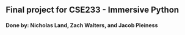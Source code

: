 ## Final project for CSE233 - Immersive Python
#### Done by: Nicholas Land, Zach Walters, and Jacob Pleiness
